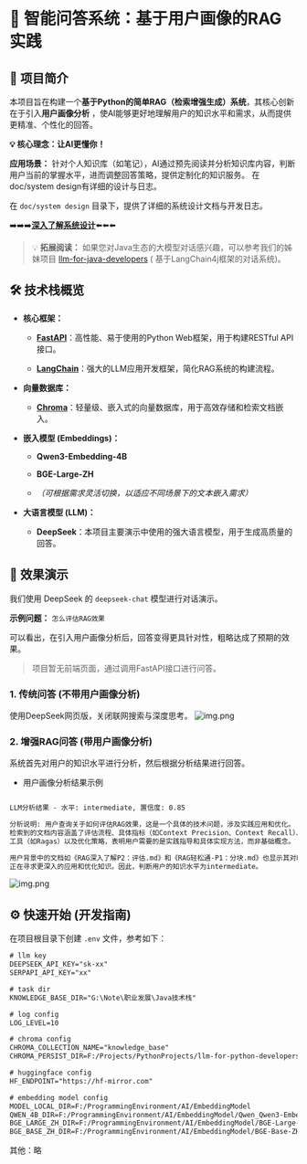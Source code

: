 # 🚀 智能问答系统：基于用户画像的RAG实践

## 🌟 项目简介

本项目旨在构建一个**基于Python的简单RAG（检索增强生成）系统**，其核心创新在于引入**用户画像分析**
，使AI能够更好地理解用户的知识水平和需求，从而提供更精准、个性化的回答。

**💡 核心理念：让AI更懂你！**

**应用场景：** 针对个人知识库（如笔记），AI通过预先阅读并分析知识库内容，判断用户当前的掌握水平，进而调整回答策略，提供定制化的知识服务。
在doc/system design有详细的设计与日志。

在 `doc/system design` 目录下，提供了详细的系统设计文档与开发日志。

➡️➡️➡️[**深入了解系统设计**](doc/system%20design/个人知识库分析系统设计.md)⬅️⬅️⬅️

> 💡 **拓展阅读：**
> 如果您对Java生态的大模型对话感兴趣，可以参考我们的姊妹项目 [llm-for-java-developers](https://github.com/tataCrayon/llm-for-java-developers) (
> 基于LangChain4j框架的对话系统)。

## 🛠️ 技术栈概览

- **核心框架：**

  - **[FastAPI](https://fastapi.tiangolo.com/)**：高性能、易于使用的Python Web框架，用于构建RESTful API接口。

  - **[LangChain](https://www.langchain.com/)**：强大的LLM应用开发框架，简化RAG系统的构建流程。


- **向量数据库：**

  - **[Chroma](https://www.trychroma.com/)**：轻量级、嵌入式的向量数据库，用于高效存储和检索文档嵌入。


- **嵌入模型 (Embeddings)：**

  - **Qwen3-Embedding-4B**

  - **BGE-Large-ZH**

  - _（可根据需求灵活切换，以适应不同场景下的文本嵌入需求）_


- **大语言模型 (LLM)：**

  - **DeepSeek**：本项目主要演示中使用的强大语言模型，用于生成高质量的回答。

## 🚀 效果演示

我们使用 DeepSeek 的 `deepseek-chat` 模型进行对话演示。

**示例问题：** `怎么评估RAG效果`

可以看出，在引入用户画像分析后，回答变得更具针对性，粗略达成了预期的效果。


> 项目暂无前端页面，通过调用FastAPI接口进行问答。

### 1. 传统问答 (不带用户画像分析)

使用DeepSeek网页版，关闭联网搜索与深度思考。
![img.png](不带用户画像的问答效果展示.png)

### 2. 增强RAG问答 (带用户画像分析)

系统首先对用户的知识水平进行分析，然后根据分析结果进行回答。

- 用户画像分析结果示例

```txt

LLM分析结果 - 水平: intermediate, 置信度: 0.85

分析说明: 用户查询关于如何评估RAG效果，这是一个具体的技术问题，涉及实践应用和优化。
检索到的文档内容涵盖了评估流程、具体指标（如Context Precision、Context Recall）、
工具（如Ragas）以及优化策略，表明用户需要的是实践指导和具体实现方法，而非基础概念。

用户背景中的文档如《RAG深入了解P2：评估.md》和《RAG轻松通-P1：分块.md》也显示其对RAG有基础了解，
正在寻求更深入的应用和优化知识。因此，判断用户的知识水平为intermediate。
```

![img.png](带用户画像的问答效果展示.png)

## ⚙️ 快速开始 (开发指南)

在项目根目录下创建 `.env` 文件，参考如下：

```txt
# llm key
DEEPSEEK_API_KEY="sk-xx"
SERPAPI_API_KEY="xx"

# task dir
KNOWLEDGE_BASE_DIR="G:\Note\职业发展\Java技术栈"

# log config
LOG_LEVEL=10

# chroma config
CHROMA_COLLECTION_NAME="knowledge_base"
CHROMA_PERSIST_DIR=F:/Projects/PythonProjects/llm-for-python-developers/data/vector_store

# huggingface config
HF_ENDPOINT="https://hf-mirror.com"

# embedding model config
MODEL_LOCAL_DIR=F:/ProgrammingEnvironment/AI/EmbeddingModel
QWEN_4B_DIR=F:/ProgrammingEnvironment/AI/EmbeddingModel/Qwen_Qwen3-Embedding-4B
BGE_LARGE_ZH_DIR=F:/ProgrammingEnvironment/AI/EmbeddingModel/BGE-Large-ZH
BGE_BASE_ZH_DIR=F:/ProgrammingEnvironment/AI/EmbeddingModel/BGE-Base-ZH
```

其他：略